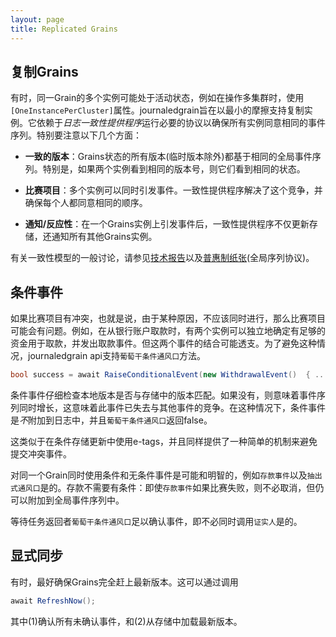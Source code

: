```yaml
---
layout: page
title: Replicated Grains
---
```


## 复制Grains

有时，同一Grain的多个实例可能处于活动状态，例如在操作多集群时，使用`[OneInstancePerCluster]`属性。journaledgrain旨在以最小的摩擦支持复制实例。它依赖于*日志一致性提供程序*运行必要的协议以确保所有实例同意相同的事件序列。特别要注意以下几个方面：

-   **一致的版本**：Grains状态的所有版本(临时版本除外)都基于相同的全局事件序列。特别是，如果两个实例看到相同的版本号，则它们看到相同的状态。

-   **比赛项目**：多个实例可以同时引发事件。一致性提供程序解决了这个竞争，并确保每个人都同意相同的顺序。

-   **通知/反应性**：在一个Grains实例上引发事件后，一致性提供程序不仅更新存储，还通知所有其他Grains实例。

有关一致性模型的一般讨论，请参见[技术报告](https://www.microsoft.com/en-us/research/publication/geo-distribution-actor-based-services/)以及[普惠制纸张](https://www.microsoft.com/en-us/research/publication/global-sequence-protocol-a-robust-abstraction-for-replicated-shared-state-extended-version/)(全局序列协议)。

## 条件事件

如果比赛项目有冲突，也就是说，由于某种原因，不应该同时进行，那么比赛项目可能会有问题。例如，在从银行账户取款时，有两个实例可以独立地确定有足够的资金用于取款，并发出取款事件。但这两个事件的结合可能透支。为了避免这种情况，journaledgrain api支持`葡萄干条件通风口`方法。

```csharp
bool success = await RaiseConditionalEvent(new WithdrawalEvent()  { ... });
```

条件事件仔细检查本地版本是否与存储中的版本匹配。如果没有，则意味着事件序列同时增长，这意味着此事件已失去与其他事件的竞争。在这种情况下，条件事件是*不*附加到日志中，并且`葡萄干条件通风口`返回false。

这类似于在条件存储更新中使用e-tags，并且同样提供了一种简单的机制来避免提交冲突事件。

对同一个Grain同时使用条件和无条件事件是可能和明智的，例如`存款事件`以及`抽出式通风口`是的。存款不需要有条件：即使`存款事件`如果比赛失败，则不必取消，但仍可以附加到全局事件序列中。

等待任务返回者`葡萄干条件通风口`足以确认事件，即不必同时调用`证实人`是的。

## 显式同步

有时，最好确保Grains完全赶上最新版本。这可以通过调用

```csharp
await RefreshNow();
```

其中(1)确认所有未确认事件，和(2)从存储中加载最新版本。
